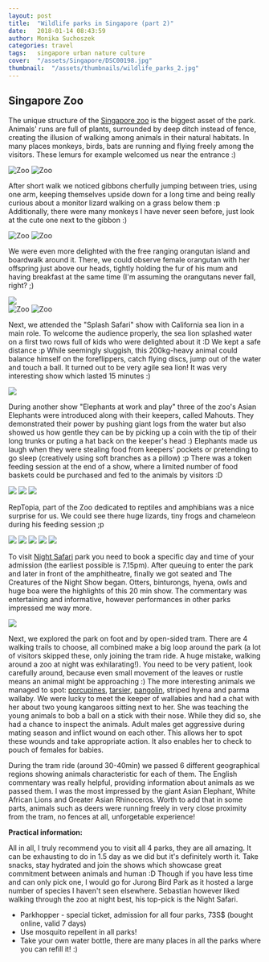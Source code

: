 ```yaml
---
layout: post
title:  "Wildlife parks in Singapore (part 2)"
date:   2018-01-14 08:43:59
author: Monika Suchoszek
categories: travel
tags:	singapore urban nature culture
cover:  "/assets/Singapore/DSC00198.jpg"
thumbnail:  "/assets/thumbnails/wildlife_parks_2.jpg"
---
```


## Singapore Zoo

The unique structure of the <a href="https://www.wrs.com.sg/en/singapore-zoo.html">Singapore zoo</a> is the biggest 
asset of the park. Animals' runs are full of plants, surrounded by deep ditch instead of fence, creating the 
illusion of walking among animals in their natural habitats. In many places monkeys, birds, bats are running and 
flying freely among the visitors. These lemurs for example welcomed us near the entrance :)

<div class="row">
  <img src="/assets/Singapore/DSC00051-e1516842579492.jpg" class="column-50" alt="Zoo" />
  <img src="/assets/Singapore/DSC00050-e1516842620806.jpg" class="column-50" alt="Zoo" />
</div>

After short walk we noticed gibbons cherfully jumping between tries, using one arm, keeping themselves upside down for a 
long time and being really curious about a monitor lizard walking on a grass below them :p Additionally, there were many monkeys I have never seen before, just look 
at the cute one next to the gibbon :)

<div class="row">
  <img src="/assets/Singapore/DSC00076-e1516842570864.jpg" class="column-50" alt="Zoo" />
  <img src="/assets/Singapore/DSC00146-e1516842630644.jpg" class="column-50" alt="Zoo" />
</div>

We were even more delighted with the free ranging orangutan island and boardwalk around it. There, we could observe female orangutan with her offspring 
just above our heads, tightly holding the fur of his mum and having breakfast at the same time (I'm assuming the orangutans never fall, right? ;)

<img src="/assets/Singapore/DSC00091.jpg">

<div class="row">
  <img src="/assets/Singapore/DSC00087-e1516842610280.jpg" class="column-50" alt="Zoo" />
  <img src="/assets/Singapore/DSC00083-e1516842588957.jpg" class="column-50" alt="Zoo" />
</div>

Next, we attended the "Splash Safari" show with California sea lion in a main role. To welcome the audience properly, the sea lion splashed water on a first two rows 
full of kids who were delighted about it :D We kept a safe distance :p While seemingly sluggish, this 200kg-heavy animal could balance himself on the foreflippers, 
catch flying discs, jump out of the water and touch a ball. It turned out to be very agile sea lion! It was very interesting show which lasted 15 minutes :)

<img src="/assets/Singapore/DSC00117.jpg">

During another show "Elephants at work and play" three of the zoo's Asian Elephants were introduced along with their keepers, called Mahouts. They demonstrated their power 
by pushing giant logs from the water but also showed us how gentle they can be by picking up a coin with the tip of their long trunks or puting a hat back on the keeper's 
head :) Elephants made us laugh when they were stealing food from keepers' pockets or pretending to go sleep (creatively using soft branches as a pillow) :p There was a 
token feeding session at the end of a show, where a limited number of food baskets could be purchased and fed to the animals by visitors :D

<img src="/assets/Singapore/DSC00156-1.jpg">
<img src="/assets/Singapore/DSC00171.jpg">
<img src="/assets/Singapore/DSC00198.jpg">

RepTopia, part of the Zoo dedicated to reptiles and amphibians was a nice surprise for us. We could see there huge lizards, tiny frogs and chameleon during his feeding session ;p

<img src="/assets/Singapore/DSC00254.jpg">
<img src="/assets/Singapore/DSC00251.jpg">
<img src="/assets/Singapore/DSC00238.jpg">
<img src="/assets/Singapore/DSC00257.jpg">
<img src="/assets/Singapore/DSC00272.jpg">

To visit <a href="https://www.wrs.com.sg/en/night-safari/">Night Safari</a> park you need to book a specific day 
and time of your admission (the earliest possible is 7.15pm). After queuing to enter the park and later in front of 
the amphitheatre, finally we got seated and The Creatures of the Night Show began. Otters, binturongs, hyena, owls 
and huge boa were the highlights of this 20 min show. The commentary was entertaining and informative, however 
performances in other parks impressed me way more.

<img src="/assets/Singapore/DSC00355.jpg">

Next, we explored the park on foot and by open-sided tram. There are 4 walking trails to choose, all combined make 
a big loop around the park (a lot of visitors skipped these, only joining the tram ride. A huge mistake, walking 
around a zoo at night was exhilarating!). You need to be very patient, look carefully around, because even small 
movement of the leaves or rustle means an animal might be approaching :) The more interesting animals we managed 
to spot: <a href="https://en.m.wikipedia.org/wiki/Porcupine">porcupines</a>, 
<a href="https://en.m.wikipedia.org/wiki/Tarsier">tarsier</a>, 
<a href="https://en.m.wikipedia.org/wiki/Pangolin">pangolin</a>, striped hyena and parma wallaby. We were lucky 
to meet the keeper of wallabies and had a chat with her about two young kangaroos sitting next to her. She was 
teaching the young animals to bob a ball on a stick with their nose. While they did so, she had a chance to 
inspect the animals. Adult males get aggressive during mating season and inflict wound on each other. This allows 
her to spot these wounds and take appropriate action. It also enables her to check to pouch of females for babies.

During the tram ride (around 30-40min) we passed 6 different geographical regions showing animals characteristic 
for each of them. The English commentary was really helpful, providing information about animals as we passed them. 
I was the most impressed by the giant Asian Elephant, White African Lions and Greater Asian Rhinoceros. Worth to 
add that in some parts, animals such as deers were running freely in very close proximity from the tram, no fences 
at all, unforgetable experience!

__Practical information:__

All in all, I truly recommend you to visit all 4 parks, they are all amazing. It can be exhausting to do in 1.5 day 
as we did but it's definitely worth it. Take snacks, stay hydrated and join the shows which showcase great 
commitment between animals and human :D Though if you have less time and can only pick one, I would go for Jurong 
Bird Park as it hosted a large number of species I haven't seen elsewhere. Sebastian however liked walking through 
the zoo at night best, his top-pick is the Night Safari.

  * Parkhopper - special ticket, admission for all four parks, 73S$ (bought online, valid 7 days)
  * Use mosquito repellent in all parks! 
  * Take your own water bottle, there are many places in all the parks where you can refill it! :)

 
